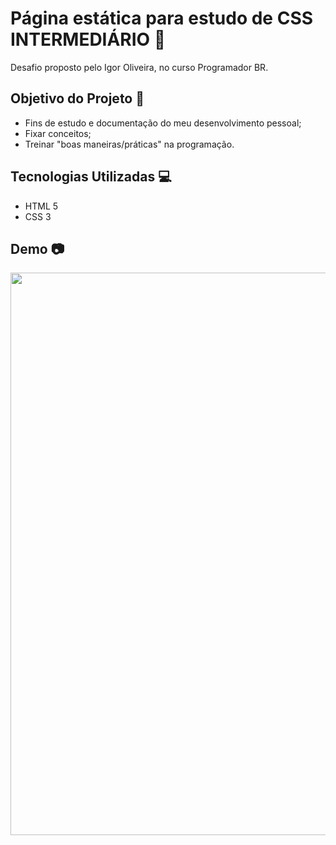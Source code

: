 # Página estática para estudo de CSS INTERMEDIÁRIO 📝
Desafio proposto pelo Igor Oliveira, no curso Programador BR.

## Objetivo do Projeto 🎯
- Fins de estudo e documentação do meu desenvolvimento pessoal;
- Fixar conceitos;
- Treinar "boas maneiras/práticas" na programação.

## Tecnologias Utilizadas 💻
- HTML 5 
- CSS 3 

## Demo 📷

<p align="center">
  <img width="900" src="toReadme/sociallinks.gif">
</p>
